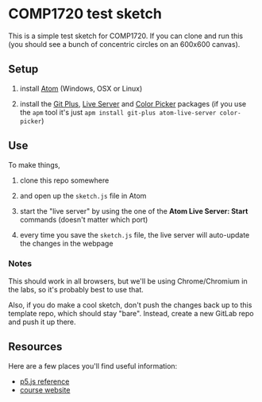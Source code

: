# COMP1720 test sketch

This is a simple test sketch for COMP1720. If you can clone and run this (you
should see a bunch of concentric circles on an 600x600 canvas).

## Setup

1. install [Atom](https://atom.io/) (Windows, OSX or Linux)

2. install
   the
   [Git Plus](https://atom.io/packages/git-plus),
   [Live Server](https://atom.io/packages/atom-live-server)
   and [Color Picker](https://atom.io/packages/color-picker) packages (if you
   use the `apm` tool it's just `apm install git-plus atom-live-server color-picker`)

## Use

To make things, 

1. clone this repo somewhere

2. and open up the `sketch.js` file in Atom

3. start the "live server" by using the one of the **Atom Live Server: Start
   <port>** commands (doesn't matter which port)

4. every time you save the `sketch.js` file, the live server will auto-update
   the changes in the webpage

### Notes

This should work in all browsers, but we'll be using Chrome/Chromium in the
labs, so it's probably best to use that.

Also, if you do make a cool sketch, don't push the changes back up to this
template repo, which should stay "bare". Instead, create a new GitLab repo and
push it up there.

## Resources

Here are a few places you'll find useful information:

- [p5.js reference](https://p5js.org/reference/)
- [course website](https://cs.anu.edu.au/courses/comp1720/)
